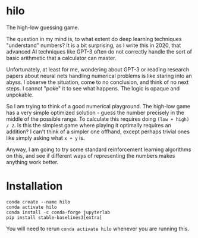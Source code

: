 # hilo
The high-low guessing game.

The question in my mind is, to what extent do deep learning techniques
"understand" numbers? It is a bit surprising, as I write this in 2020,
that advanced AI techniques like GPT-3 often do not correctly handle
the sort of basic arithmetic that a calculator can master.

Unfortunately, at least for me, wondering about GPT-3 or reading
research papers about neural nets handling numerical problems is like
staring into an abyss. I observe the situation, come to no conclusion,
and think of no next steps. I cannot "poke" it to see what
happens. The logic is opaque and unpokable.

So I am trying to think of a good numerical playground. The high-low
game has a very simple optimized solution - guess the number precisely
in the middle of the possible range. To calculate this requires doing
`(low + high) / 2`. Is this the simplest game where playing it
optimally requires an addition? I can't think of a simpler one
offhand, except perhaps trivial ones like simply asking what `x + y`
is.

Anyway, I am going to try some standard reinforcement learning
algorithms on this, and see if different ways of representing the
numbers makes anything work better.

# Installation

```
conda create --name hilo
conda activate hilo
conda install -c conda-forge jupyterlab
pip install stable-baselines3[extra]
```

You will need to rerun `conda activate hilo` whenever you are running this.
